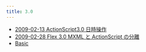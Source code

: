 ```yaml
---
title: 3.0
---
```



- [2009-02-13 ActionScript3.0 日時操作](./../../../../d/2009/02/13/ActionScript3.0_日時操作.md)
- [2009-02-28 Flex 3.0 MXML と ActionScript の分離](./../../../../d/2009/02/28/Flex_3.0_MXML_と_ActionScript_の分離.md)
- [Basic](./Basic/index.md)




